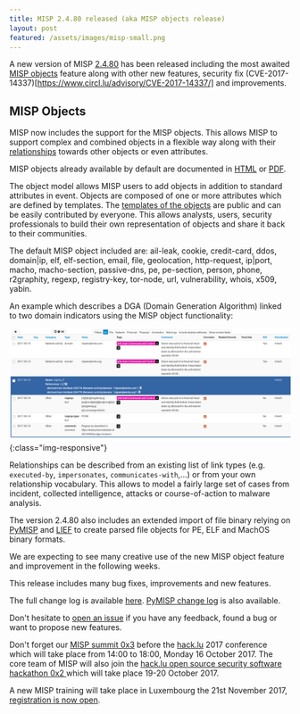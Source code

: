 ```yaml
---
title: MISP 2.4.80 released (aka MISP objects release)
layout: post
featured: /assets/images/misp-small.png
---
```


A new version of MISP [2.4.80](https://github.com/MISP/MISP/tree/v2.4.80) has been released including the most awaited [MISP objects](https://github.com/MISP/misp-objects) feature along with other new features, security fix (CVE-2017-14337)[https://www.circl.lu/advisory/CVE-2017-14337/] and improvements.

## MISP Objects

MISP now includes the support for the MISP objects. This allows MISP to support complex and combined objects in a flexible way along with their [relationships](http://www.misp-project.org/objects.html#_relationships) towards other objects or even attributes.

MISP objects already available by default are documented in [HTML](https://www.misp-project.org/objects.html) or [PDF](https://www.misp-project.org/objects.pdf).

The object model allows MISP users to add objects in addition to standard attributes in event. Objects are composed of one or more attributes which are defined by templates.
The [templates of the objects](https://github.com/MISP/misp-objects/tree/master/objects) are public and can be easily contributed by everyone. This allows analysts, users, security professionals to build their own representation of objects and share it back to their communities.

The default MISP object included are: ail-leak, cookie, credit-card, ddos, domain|ip, elf, elf-section, email, file, geolocation, http-request, ip|port, macho, macho-section, passive-dns, pe, pe-section, person, phone, r2graphity, regexp, registry-key, tor-node, url, vulnerability, whois, x509, yabin.

An example which describes a DGA (Domain Generation Algorithm) linked to two domain indicators using the MISP object functionality:

![DGA expressed as MISP object](/assets/images/misp/blog/DGA-in-MISP.png){:class="img-responsive"}

Relationships can be described from an existing list of link types (e.g. `executed-by`, `impersonates`, `communicates-with`,...) or from your own relationship vocabulary. This allows to
model a fairly large set of cases from incident, collected intelligence, attacks or course-of-action to malware analysis.

The version 2.4.80 also includes an extended import of file binary relying on [PyMISP](https://github.com/MISP/PyMISP/blob/master/pymisp/tools/create_misp_object.py) and [LIEF](https://lief.quarkslab.com/) to create parsed file objects for PE, ELF and MachOS binary formats.

We are expecting to see many creative use of the new MISP object feature and improvement in the following weeks.

This release includes many bug fixes, improvements and new features.

The full change log is available [here](https://www.misp.software/Changelog.txt). [PyMISP change log](https://www.misp.software/PyMISP-Changelog.txt) is also available.

Don't hesitate to [open an issue](https://github.com/MISP/MISP/issues) if you have any feedback, found a bug or want to propose new features.

Don't forget our [MISP summit 0x3](https://2017.hack.lu/misp-summit/) before the [hack.lu](https://2017.hack.lu/) 2017 conference which will take place from 14:00 to 18:00, Monday 16 October 2017. The core team of MISP will also join the [hack.lu open source security software hackathon 0x2 ](https://hackathon.hack.lu/) which will take place 19-20 October 2017.

A new MISP training will take place in Luxembourg the 21st November 2017, [registration is now open](https://www.eventbrite.com/e/misp-training-november-edition-tickets-36347289722).

